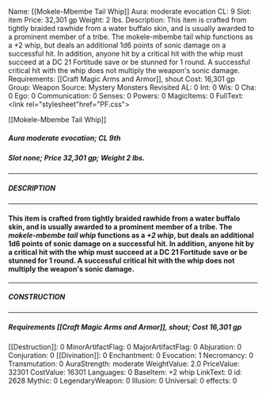 Name: [[Mokele-Mbembe Tail Whip]]
Aura: moderate evocation
CL: 9
Slot: item
Price: 32,301 gp
Weight: 2 lbs.
Description: This item is crafted from tightly braided rawhide from a water buffalo skin, and is usually awarded to a prominent member of a tribe. The mokele-mbembe tail whip functions as a +2 whip, but deals an additional 1d6 points of sonic damage on a successful hit. In addition, anyone hit by a critical hit with the whip must succeed at a DC 21 Fortitude save or be stunned for 1 round. A successful critical hit with the whip does not multiply the weapon's sonic damage.
Requirements: [[Craft Magic Arms and Armor]], shout
Cost: 16,301 gp
Group: Weapon
Source: Mystery Monsters Revisited
AL: 0
Int: 0
Wis: 0
Cha: 0
Ego: 0
Communication: 0
Senses: 0
Powers: 0
MagicItems: 0
FullText: <link rel="stylesheet"href="PF.css"><div class="heading"><p class="alignleft">[[Mokele-Mbembe Tail Whip]]</p><div style="clear: both;"></div></div><div><h5><b>Aura </b>moderate evocation; <b>CL </b>9th</h5><h5><b>Slot </b>none; <b>Price </b>32,301 gp; <b>Weight </b>2 lbs.</h5></div><hr/><div><h5><b>DESCRIPTION</b></h5></div><hr/><div><h4><p>This item is crafted from tightly braided rawhide from a water buffalo skin, and is usually awarded to a prominent member of a tribe. The <i>mokele-mbembe tail whip</i> functions as a <i>+2 whip</i>, but deals an additional 1d6 points of sonic damage on a successful hit. In addition, anyone hit by a critical hit with the whip must succeed at a DC 21 Fortitude save or be stunned for 1 round. A successful critical hit with the whip does not multiply the weapon's sonic damage.</p></h4></div><hr/><div><h5><b>CONSTRUCTION</b></h5></div><hr/><div><h5><b>Requirements </b>[[Craft Magic Arms and Armor]], <i>shout</i>; <b>Cost </b>16,301 gp</h5></div>
[[Destruction]]: 0
MinorArtifactFlag: 0
MajorArtifactFlag: 0
Abjuration: 0
Conjuration: 0
[[Divination]]: 0
Enchantment: 0
Evocation: 1
Necromancy: 0
Transmutation: 0
AuraStrength: moderate
WeightValue: 2.0
PriceValue: 32301
CostValue: 16301
Languages: 0
BaseItem: +2 whip
LinkText: 0
id: 2628
Mythic: 0
LegendaryWeapon: 0
Illusion: 0
Universal: 0
effects: 0

